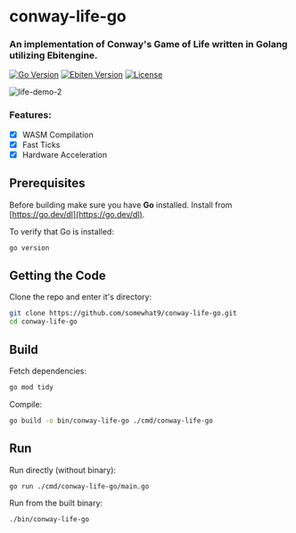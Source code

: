# conway-life-go
### An implementation of Conway's Game of Life written in Golang utilizing Ebitengine.

[![Go Version](https://img.shields.io/badge/go-%3E%3D1.20-blue)](https://golang.org)
[![Ebiten Version](https://img.shields.io/badge/ebiten-%3E%3Dv2.8-green)](https://ebiten.org/)
[![License](https://img.shields.io/badge/license-MIT-lightgrey)](/LICENSE)

![life-demo-2](https://github.com/user-attachments/assets/e8c18491-6bd7-458f-a7a2-b8f4bfa4f39f)


### Features:
- [x] WASM Compilation
- [x] Fast Ticks
- [x] Hardware Acceleration

## Prerequisites

Before building make sure you have **Go** installed. 
Install from [https://go.dev/dl](https://go.dev/dl).

To verify that Go is installed:
```bash
go version
```

## Getting the Code

Clone the repo and enter it's directory:
```bash
git clone https://github.com/somewhat9/conway-life-go.git
cd conway-life-go
```

## Build

Fetch dependencies:
```bash
go mod tidy
```

Compile:
```bash
go build -o bin/conway-life-go ./cmd/conway-life-go
```

## Run

Run directly (without binary):
```bash
go run ./cmd/conway-life-go/main.go
```

Run from the built binary:
```bash
./bin/conway-life-go
```
